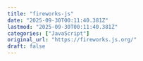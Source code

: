 ```yaml
---
title: "fireworks-js"
date: "2025-09-30T00:11:40.381Z"
lastmod: "2025-09-30T00:11:40.381Z"
categories: ["JavaScript"]
original_url: "https://fireworks.js.org/"
draft: false
---
```

